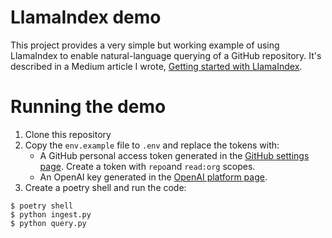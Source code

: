 # LlamaIndex demo

This project provides a very simple but working example of using LlamaIndex to enable natural-language querying of a GitHub repository. It's described in a Medium article I wrote, [Getting started with LlamaIndex](https://medium.com/@ofrasergreen/getting-started-with-llamaindex-169bbf475a94).

# Running the demo

1. Clone this repository
2. Copy the `env.example` file to `.env` and replace the tokens with:
   * A GitHub personal access token generated in the [GitHub settings page](https://github.com/settings/tokens/new). Create a token with `repo`and `read:org` scopes.
   * An OpenAI key generated in the [OpenAI platform page](https://platform.openai.com/account/api-keys).
3. Create a poetry shell and run the code:

```
$ poetry shell
$ python ingest.py
$ python query.py
```

